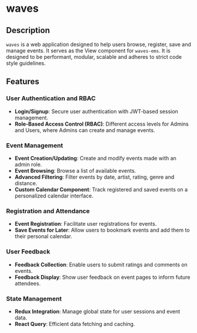 # waves

## Description
`waves` is a web application designed to help users browse, register, save and manage events. It serves as the View component for `waves-ems`. 
It is designed to be performant, modular, scalable and adheres to strict code style guidelines.

## Features

### **User Authentication and RBAC**
- **Login/Signup**: Secure user authentication with JWT-based session management.
- **Role-Based Access Control (RBAC)**: Different access levels for Admins and Users, where Admins can create and manage events.

### **Event Management**
- **Event Creation/Updating**: Create and modify events made with an admin role.
- **Event Browsing**: Browse a list of available events.
- **Advanced Filtering**: Filter events by date, artist, rating, genre and distance.
- **Custom Calendar Component**: Track registered and saved events on a personalized calendar interface.

### **Registration and Attendance**
- **Event Registration**: Facilitate user registrations for events.
- **Save Events for Later**: Allow users to bookmark events and add them to their personal calendar.

### **User Feedback**
- **Feedback Collection**: Enable users to submit ratings and comments on events.
- **Feedback Display**: Show user feedback on event pages to inform future attendees.

### **State Management**
- **Redux Integration**: Manage global state for user sessions and event data.
- **React Query**: Efficient data fetching and caching.
